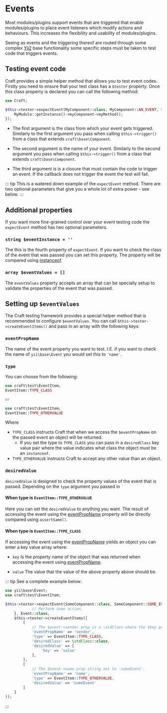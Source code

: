 # Events

Most modules/plugins support events that are triggered that enable modules/plugins to 
place event listeners which modify actions and behaviours. This increases the flexibility and usability
of modules/plugins. 

Seeing as events and the triggering thereof are routed through some complex [Yii2](https://www.yiiframework.com/doc/guide/2.0/en/concept-events)
base functionality some specific steps must be taken to test code that triggers events. 

## Testing event code
Craft provides a simple helper method that allows you to test event codes.
Firstly you need to ensure that your test class has a `$tester` property. 
Once this class property is declared you can call the following method: 

```php
use Craft;

$this->tester->expectEvent(MyComponent::class, MyComponent::AN_EVENT, function() {
    MyModule::getInstance()->myComponent->myMethod();
});
```

- The first argument is the class from which your event gets triggered. Similarly to 
the first argument you pass when calling `$this->trigger()` from a class that extends 
`craft\base\Component`. 

- The second argument is the name of your event. Similarly to the second argument
you pass when calling `$this->trigger()` from a class that extends
`craft\base\Component`. 

- The third argument is is a closure that must contain the code to trigger an event. 
If the callback does not trigger the event the test will fail. 

::: tip
This is a watered down example of the `expectEvent` method. There are two optional 
parameters that give you a whole lot of extra power - see below. 
:::

## Additional properties
If you want more fine-grained control over your event testing code the `expectEvent` method
has two optional parameters. 

### `string $eventInstance = ''`
The this is the fourth property of `expectEvent`. If you want to check the class of the
event that was passed you can set this property. The property will be 
compared using [instanceof](https://www.php.net/manual/en/language.operators.type.php).

### `array $eventValues = []`
The `eventValues` property accepts an array that can be specially setup to 
validate the properties of the event that was passed. 

## Setting up `$eventValues`
The Craft testing framework provides a special helper method that is recommended 
to configure `$eventValues`. You can call `$this->tester->createEventItems()`
and pass in an array with the following keys:

### `eventPropName`
The name of the event property you want to test. 
I.E. if you want to check the name of `yii\base\Event` you would set this to 
 `'name'`.

### `type`
You can choose from the following: 

```php
use craft\test\EventItem;
EventItem::TYPE_CLASS

or 

use craft\test\EventItem;
EventItem::TYPE_OTHERVALUE
```

Where
- `TYPE_CLASS` instructs Craft that when we access the `$eventPropName` on the 
passed event an object will be returned. 
  - If you set the type to `TYPE_CLASS` you can pass in a `desiredClass` key value pair
  where the value indicates what class the object must be an `instanceof`. 
- `TYPE_OTHERVALUE` instructs Craft to accept any other value than an object. 

### `desiredValue`
`desiredValue` is designed to check the property values of the event that is passed. 
Depending on the `type` argument you passed in 

#### When type is `EventItem::TYPE_OTHERVALUE`
Here you can set the `desiredValue` to anything you want. The result of 
accessing the event using the [eventPropName](#eventpropname) property will be directly compared
using `assertSame()`. 

#### When type is `EventItem::TYPE_CLASS`
If accessing the event using the [eventPropName](#eventpropname) yields an 
object you can enter a key value array where: 

- `key` 
Is the property name of the object that was returned when accessing
the event using [eventPropName](#eventpropname). 

- `value`
The value that the value of the above property above should be. 

::: tip
See a complete example below:

```php
use yii\base\Event;
use craft\test\EventItem;

$this->tester->expectEvent(SomeComponent::class, SomeComponent::SOME_EVENT, function() {
            // Perform some action. 
    }, Event::class,
    $this->tester->createEventItems([
        [
            // The $event->sender prop is a \stdClass where the $key property is set to value
            'eventPropName' => 'sender',
            'type' => EventItem::TYPE_CLASS,
            'desiredClass' => \stdClass::class,
            'desiredValue' => [
                'key' => 'value'
            ],
        ],
        [
            // The $event->name prop string set to 'someEvent'.
            'eventPropName' => 'name',
            'type' => EventItem::TYPE_OTHERVALUE,
            'desiredValue' => 'someEvent'
        ]
    ]
));
```
:::
